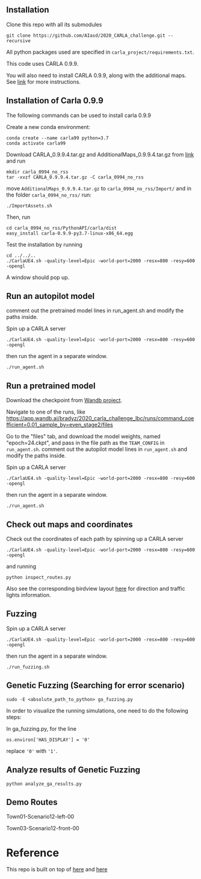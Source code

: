 ## Installation

Clone this repo with all its submodules

```
git clone https://github.com/AIasd/2020_CARLA_challenge.git --recursive
```

All python packages used are specified in `carla_project/requirements.txt`.

This code uses CARLA 0.9.9.

You will also need to install CARLA 0.9.9, along with the additional maps.
See [link](https://github.com/carla-simulator/carla/releases/tag/0.9.9) for more instructions.



## Installation of Carla 0.9.9
The following commands can be used to install carla 0.9.9

Create a new conda environment:
```
conda create --name carla99 python=3.7
conda activate carla99
```
Download CARLA_0.9.9.4.tar.gz and AdditionalMaps_0.9.9.4.tar.gz from [link](https://github.com/carla-simulator/carla/releases/tag/0.9.9) and run
```
mkdir carla_0994_no_rss
tar -xvzf CARLA_0.9.9.4.tar.gz -C carla_0994_no_rss
```
move `AdditionalMaps_0.9.9.4.tar.gz` to `carla_0994_no_rss/Import/` and in the folder `carla_0994_no_rss/` run:
```
./ImportAssets.sh
```
Then, run
```
cd carla_0994_no_rss/PythonAPI/carla/dist
easy_install carla-0.9.9-py3.7-linux-x86_64.egg
```
Test the installation by running
```
cd ../../..
./CarlaUE4.sh -quality-level=Epic -world-port=2000 -resx=800 -resy=600 -opengl
```
A window should pop up.


## Run an autopilot model
comment out the pretrained model lines in run_agent.sh and modify the paths inside.

Spin up a CARLA server

```
./CarlaUE4.sh -quality-level=Epic -world-port=2000 -resx=800 -resy=600 -opengl
```

then run the agent in a separate window.

```
./run_agent.sh
```

## Run a pretrained model

Download the checkpoint from [Wandb project](https://app.wandb.ai/bradyz/2020_carla_challenge_lbc).

Navigate to one of the runs, like https://app.wandb.ai/bradyz/2020_carla_challenge_lbc/runs/command_coefficient=0.01_sample_by=even_stage2/files

Go to the "files" tab, and download the model weights, named "epoch=24.ckpt", and pass in the file path as the `TEAM_CONFIG` in `run_agent.sh`. comment out the autopilot model lines in `run_agent.sh` and modify the paths inside.

Spin up a CARLA server

```
./CarlaUE4.sh -quality-level=Epic -world-port=2000 -resx=800 -resy=600 -opengl
```

then run the agent in a separate window.

```
./run_agent.sh
```

## Check out maps and coordinates
Check out the coordinates of each path by spinning up a CARLA server

```
./CarlaUE4.sh -quality-level=Epic -world-port=2000 -resx=800 -resy=600 -opengl
```
and running
```
python inspect_routes.py
```
Also see the corresponding birdview layout [here](https://carla.readthedocs.io/en/latest/core_map/) for direction and traffic lights information.

## Fuzzing
Spin up a CARLA server

```
./CarlaUE4.sh -quality-level=Epic -world-port=2000 -resx=800 -resy=600 -opengl
```

then run the agent in a separate window.

```
./run_fuzzing.sh
```

## Genetic Fuzzing (Searching for error scenario)
```
sudo -E <absolute_path_to_python> ga_fuzzing.py
```
In order to visualize the running simulations, one need to do the following steps:

In ga_fuzzing.py, for the line
```
os.environ['HAS_DISPLAY'] = '0'
```
replace `'0'` with `'1'`.

## Analyze results of Genetic Fuzzing
```
python analyze_ga_results.py
```

## Demo Routes
Town01-Scenario12-left-00

Town03-Scenario12-front-00


# Reference
This repo is built on top of [here](https://github.com/bradyz/2020_CARLA_challenge) and [here](https://github.com/msu-coinlab/pymoo)
